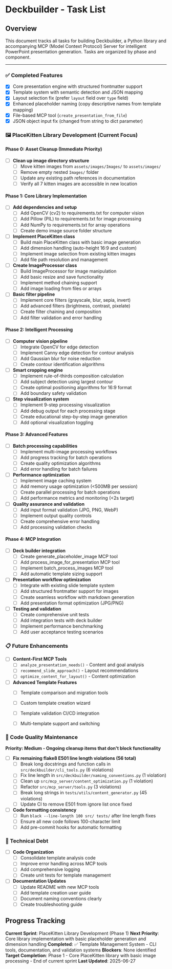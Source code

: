 
# Deckbuilder - Task List

## Overview
This document tracks all tasks for building Deckbuilder, a Python library and accompanying MCP (Model Context Protocol) Server for intelligent PowerPoint presentation generation.
Tasks are organized by phase and component.

---

### ✅ Completed Features
- [x] Core presentation engine with structured frontmatter support
- [x] Template system with semantic detection and JSON mapping
- [x] Layout selection fix (prefer `layout` field over `type` field)
- [x] Enhanced placeholder naming (copy descriptive names from template mapping)
- [x] File-based MCP tool (`create_presentation_from_file`)
- [x] JSON object input fix (changed from string to dict parameter)

### 🖼️ PlaceKitten Library Development (Current Focus)

#### Phase 0: Asset Cleanup (Immediate Priority)
- [ ] **Clean up image directory structure**
  - [ ] Move kitten images from `assets/images/Images/` to `assets/images/`
  - [ ] Remove empty nested `Images/` folder
  - [ ] Update any existing path references in documentation
  - [ ] Verify all 7 kitten images are accessible in new location

#### Phase 1: Core Library Implementation
- [ ] **Add dependencies and setup**
  - [ ] Add OpenCV (cv2) to requirements.txt for computer vision
  - [ ] Add Pillow (PIL) to requirements.txt for image processing
  - [ ] Add NumPy to requirements.txt for array operations
  - [ ] Create demo image source folder structure

- [ ] **Implement PlaceKitten class**
  - [ ] Build main PlaceKitten class with basic image generation
  - [ ] Add dimension handling (auto-height 16:9 and custom)
  - [ ] Implement image selection from existing kitten images
  - [ ] Add file path resolution and management

- [ ] **Create ImageProcessor class**
  - [ ] Build ImageProcessor for image manipulation
  - [ ] Add basic resize and save functionality
  - [ ] Implement method chaining support
  - [ ] Add image loading from files or arrays

- [ ] **Basic filter pipeline**
  - [ ] Implement core filters (grayscale, blur, sepia, invert)
  - [ ] Add advanced filters (brightness, contrast, pixelate)
  - [ ] Create filter chaining and composition
  - [ ] Add filter validation and error handling

#### Phase 2: Intelligent Processing
- [ ] **Computer vision pipeline**
  - [ ] Integrate OpenCV for edge detection
  - [ ] Implement Canny edge detection for contour analysis
  - [ ] Add Gaussian blur for noise reduction
  - [ ] Create contour identification algorithms

- [ ] **Smart cropping engine**
  - [ ] Implement rule-of-thirds composition calculation
  - [ ] Add subject detection using largest contour
  - [ ] Create optimal positioning algorithms for 16:9 format
  - [ ] Add boundary safety validation

- [ ] **Step visualization system**
  - [ ] Implement 9-step processing visualization
  - [ ] Add debug output for each processing stage
  - [ ] Create educational step-by-step image generation
  - [ ] Add optional visualization toggling

#### Phase 3: Advanced Features
- [ ] **Batch processing capabilities**
  - [ ] Implement multi-image processing workflows
  - [ ] Add progress tracking for batch operations
  - [ ] Create quality optimization algorithms
  - [ ] Add error handling for batch failures

- [ ] **Performance optimization**
  - [ ] Implement image caching system
  - [ ] Add memory usage optimization (<500MB per session)
  - [ ] Create parallel processing for batch operations
  - [ ] Add performance metrics and monitoring (<2s target)

- [ ] **Quality assurance and validation**
  - [ ] Add input format validation (JPG, PNG, WebP)
  - [ ] Implement output quality controls
  - [ ] Create comprehensive error handling
  - [ ] Add processing validation checks

#### Phase 4: MCP Integration
- [ ] **Deck builder integration**
  - [ ] Create generate_placeholder_image MCP tool
  - [ ] Add process_image_for_presentation MCP tool
  - [ ] Implement batch_process_images MCP tool
  - [ ] Add automatic template sizing support

- [ ] **Presentation workflow optimization**
  - [ ] Integrate with existing slide template system
  - [ ] Add structured frontmatter support for images
  - [ ] Create seamless workflow with markdown generation
  - [ ] Add presentation format optimization (JPG/PNG)

- [ ] **Testing and validation**
  - [ ] Create comprehensive unit tests
  - [ ] Add integration tests with deck builder
  - [ ] Implement performance benchmarking
  - [ ] Add user acceptance testing scenarios

### 📋 Future Enhancements
- [ ] **Content-First MCP Tools**
  - [ ] `analyze_presentation_needs()` - Content and goal analysis
  - [ ] `recommend_slide_approach()` - Layout recommendations
  - [ ] `optimize_content_for_layout()` - Content optimization

- [ ] **Advanced Template Features**
  - [ ] Template comparison and migration tools
  - [ ] Custom template creation wizard
  - [ ] Template validation CI/CD integration
  - [ ] Multi-template support and switching


### 🧹 Code Quality Maintenance

**Priority: Medium - Ongoing cleanup items that don't block functionality**

- [ ] **Fix remaining flake8 E501 line length violations (56 total)**
  - [ ] Break long docstrings and function calls in `src/deckbuilder/cli_tools.py` (6 violations)
  - [ ] Fix line length in `src/deckbuilder/naming_conventions.py` (1 violation) 
  - [ ] Clean up `src/mcp_server/content_optimization.py` (1 violation)
  - [ ] Refactor `src/mcp_server/tools.py` (3 violations)
  - [ ] Break long strings in `tests/utils/content_generator.py` (45 violations)
  - [ ] Update CI to remove E501 from ignore list once fixed

- [ ] **Code formatting consistency**
  - [ ] Run `black --line-length 100 src/ tests/` after line length fixes
  - [ ] Ensure all new code follows 100-character limit
  - [ ] Add pre-commit hooks for automatic formatting

### 🔧 Technical Debt
- [ ] **Code Organization**
  - [ ] Consolidate template analysis code
  - [ ] Improve error handling across MCP tools
  - [ ] Add comprehensive logging
  - [ ] Create unit tests for template management

- [ ] **Documentation Updates**
  - [ ] Update README with new MCP tools
  - [ ] Add template creation user guide
  - [ ] Document naming conventions clearly
  - [ ] Create troubleshooting guide

## Progress Tracking

**Current Sprint**: PlaceKitten Library Development (Phase 1)
**Next Priority**: Core library implementation with basic placeholder generation and dimension handling
**Completed**: ✅ Template Management System - CLI tools, documentation, and validation systems
**Blockers**: None identified
**Target Completion**: Phase 1 - Core PlaceKitten library with basic image processing - End of current sprint
**Last Updated**: 2025-06-27